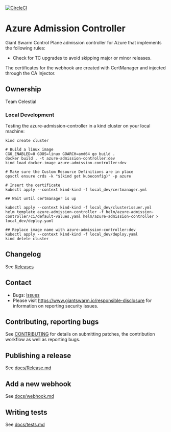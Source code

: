 [![CircleCI](https://circleci.com/gh/giantswarm/azure-admission-controller.svg?style=svg)](https://circleci.com/gh/giantswarm/azure-admission-controller)

# Azure Admission Controller

Giant Swarm Control Plane admission controller for Azure that implements the following rules:

- Check for TC upgrades to avoid skipping major or minor releases. 

The certificates for the webhook are created with CertManager and injected through the CA Injector.

## Ownership

Team Celestial

### Local Development

Testing the azure-admission-controller in a kind cluster on your local machine:

```nohighlight
kind create cluster

# Build a linux image
CGO_ENABLED=0 GOOS=linux GOARCH=amd64 go build .
docker build . -t azure-admission-controller:dev
kind load docker-image azure-admission-controller:dev

# Make sure the Custom Resource Definitions are in place
opsctl ensure crds -k "$(kind get kubeconfig)" -p azure

# Insert the certificate
kubectl apply --context kind-kind -f local_dev/certmanager.yml

## Wait until certmanager is up

kubectl apply --context kind-kind -f local_dev/clusterissuer.yml
helm template azure-admission-controller -f helm/azure-admission-controller/ci/default-values.yaml helm/azure-admission-controller > local_dev/deploy.yaml

## Replace image name with azure-admission-controller:dev
kubectl apply --context kind-kind -f local_dev/deploy.yaml
kind delete cluster
```

## Changelog

See [Releases](https://github.com/giantswarm/azure-admission-controller/releases)

## Contact

- Bugs: [issues](https://github.com/giantswarm/azure-admission-controller/issues)
- Please visit https://www.giantswarm.io/responsible-disclosure for information on reporting security issues.

## Contributing, reporting bugs

See [CONTRIBUTING](CONTRIBUTING.md) for details on submitting patches, the
contribution workflow as well as reporting bugs.

## Publishing a release

See [docs/Release.md](https://github.com/giantswarm/azure-admission-controller/blob/master/docs/release.md)

## Add a new webhook

See [docs/webhook.md](https://github.com/giantswarm/azure-admission-controller/blob/master/docs/webhook.md)

## Writing tests

See [docs/tests.md](https://github.com/giantswarm/azure-admission-controller/blob/master/docs/tests.md)
